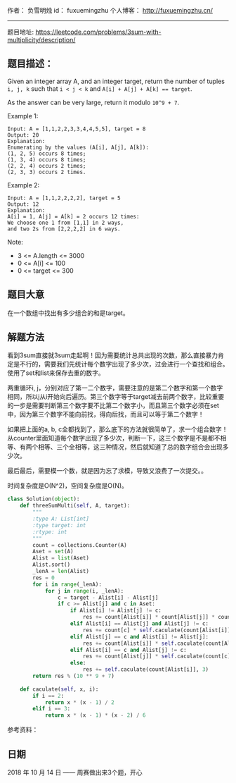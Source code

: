 作者： 		负雪明烛 
id：				fuxuemingzhu
个人博客：	http://fuxuemingzhu.cn/

---

题目地址: https://leetcode.com/problems/3sum-with-multiplicity/description/

## 题目描述：

Given an integer array A, and an integer target, return the number of tuples ``i, j, k``  such that ``i < j < k`` and ``A[i] + A[j] + A[k] == target``.

As the answer can be very large, return it modulo ``10^9 + 7``.

 

Example 1:

    Input: A = [1,1,2,2,3,3,4,4,5,5], target = 8
    Output: 20
    Explanation: 
    Enumerating by the values (A[i], A[j], A[k]):
    (1, 2, 5) occurs 8 times;
    (1, 3, 4) occurs 8 times;
    (2, 2, 4) occurs 2 times;
    (2, 3, 3) occurs 2 times.

Example 2:

    Input: A = [1,1,2,2,2,2], target = 5
    Output: 12
    Explanation: 
    A[i] = 1, A[j] = A[k] = 2 occurs 12 times:
    We choose one 1 from [1,1] in 2 ways,
    and two 2s from [2,2,2,2] in 6 ways.
 

Note:

- 3 <= A.length <= 3000
- 0 <= A[i] <= 100
- 0 <= target <= 300

## 题目大意

在一个数组中找出有多少组合的和是target。


## 解题方法

看到3sum直接就3sum走起啊！因为需要统计总共出现的次数，那么直接暴力肯定是不行的，需要我们先统计每个数字出现了多少次，过会进行一个查找和组合。使用了set和list来保存去重的数字。

两重循环i, j，分别对应了第一二个数字，需要注意的是第二个数字和第一个数字相同，所以j从i开始向后遍历。第三个数字等于target减去前两个数字，比较重要的一步是需要判断第三个数字要不比第二个数字小，而且第三个数字必须在set中，因为第三个数字不能向前找，得向后找，而且可以等于第二个数字！

如果把上面的a, b, c全都找到了，那么底下的方法就很简单了，求一个组合数字！从counter里面知道每个数字出现了多少次，判断一下，这三个数字是不是都不相等、有两个相等、三个全相等，这三种情况，然后就知道了总的数字组合会出现多少次。

最后最后，需要模一个数，就是因为忘了求模，导致又浪费了一次提交。。

时间复杂度是O(N^2)，空间复杂度是O(N)。

```python
class Solution(object):
    def threeSumMulti(self, A, target):
        """
        :type A: List[int]
        :type target: int
        :rtype: int
        """
        count = collections.Counter(A)
        Aset = set(A)
        Alist = list(Aset)
        Alist.sort()
        _lenA = len(Alist)
        res = 0
        for i in range(_lenA):
            for j in range(i, _lenA):
                c = target - Alist[i] - Alist[j]
                if c >= Alist[j] and c in Aset:
                    if Alist[i] != Alist[j] != c:
                        res += count[Alist[i]] * count[Alist[j]] * count[c]
                    elif Alist[i] == Alist[j] and Alist[j] != c:
                        res += count[c] * self.caculate(count[Alist[i]], 2)
                    elif Alist[j] == c and Alist[i] != Alist[j]:
                        res += count[Alist[i]] * self.caculate(count[Alist[j]], 2)
                    elif Alist[i] == c and Alist[j] != c:
                        res += count[Alist[j]] * self.caculate(count[c], 2)
                    else:
                        res += self.caculate(count[Alist[i]], 3)
        return res % (10 ** 9 + 7)
    
    def caculate(self, x, i):
        if i == 2:
            return x * (x - 1) / 2
        elif i == 3:
            return x * (x - 1) * (x - 2) / 6
```


参考资料：


## 日期

2018 年 10 月 14 日 —— 周赛做出来3个题，开心
